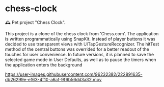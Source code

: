 # chess-clock
🕰️ Pet project "Chess Clock".


This project is a clone of the chess clock from 'Chess.com'. The application is written programmatically using SnapKit. Instead of player buttons it was decided to use transparent views with UITapGestureRecognizer. The hitTest method of the central buttons was overrided for a better readout of the touches for user convenience.
In future versions, it is planned to save the selected game mode in User Defaults, as well as to pause the timers when the application enters the background



https://user-images.githubusercontent.com/96232382/222891635-db26299e-ef63-4f10-a6af-9f6b56dd3a32.mov


